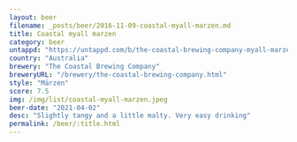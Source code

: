 ```yaml
---
layout: beer
filename: _posts/beer/2016-11-09-coastal-myall-marzen.md
title: Coastal myall marzen
category: beer
untappd: "https://untappd.com/b/the-coastal-brewing-company-myall-marzen/4032979"
country: "Australia"
brewery: "The Coastal Brewing Company"
breweryURL: "/brewery/the-coastal-brewing-company.html"
style: "Märzen"
score: 7.5
img: /img/list/coastal-myall-marzen.jpeg
beer-date: "2021-04-02"
desc: "Slightly tangy and a little malty. Very easy drinking"
permalink: /beer/:title.html
---
```

